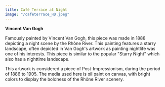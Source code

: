 ```yaml
---
title: Café Terrace at Night
image: "/cafeterrace_HD.jpeg"
---
```


**Vincent Van Gogh**


Famously painted by Vincent Van Gogh, this piece was made in 1888 depicting a night scene by the Rhône River. This painting features a starry landscape, often depicted in Van Gogh's artwork as painting nightlife was one of his interests. This piece is similar to the popular "Starry Night" which also has a nighttime landscape. 

This artwork is considered a piece of Post-Impressionism, during the period of 1886 to 1905. The media used here is oil paint on canvas, with bright colors to display the boldness of the Rhône River scenery. 